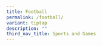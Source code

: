 ```yaml
---
title: Football
permalink: /football/
variant: tiptap
description: ""
third_nav_title: Sports and Games
---
```

